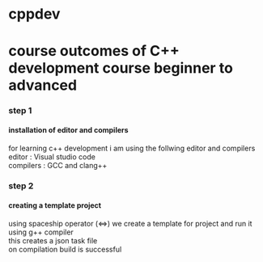 # cppdev
<h1>course outcomes of C++ development course beginner to advanced</h1>
<h3>step 1</h3>
<h4>installation of editor and compilers</h4> 
for learning c++ development i am using the follwing editor and compilers 
<br>
editor : Visual studio code 
<br>
compilers : GCC and clang++ 
<h3>step 2</h3>
<h4>creating a template project </h4>
using spaceship operator (<=>) we create a template for project and run it using g++ compiler 
  <br>
this creates a json task file 
  <br>
on compilation build is successful

